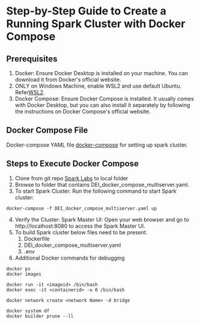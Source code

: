 # Step-by-Step Guide to Create a Running Spark Cluster with Docker Compose
## Prerequisites
1. Docker: Ensure Docker Desktop is installed on your machine. You can download it from Docker's official website.
2. ONLY on Windows Machine, enable WSL2 and use default Ubuntu. Refer[WSL2](https://learn.microsoft.com/en-us/windows/wsl/install).
3. Docker Compose: Ensure Docker Compose is installed. It usually comes with Docker Desktop, but you can also install it separately by following the instructions on Docker Compose's official website.

## Docker Compose File
Docker-compose YAML file [docker-compose](https://github.com/gurucb/spark_labs_dei/blob/gurucb/coding_samples/installation_configuration/DEI_docker_compose_multiserver.yaml) for setting up spark cluster.
## Steps to Execute Docker Compose
1. Clone from git repo [Spark Labs](https://github.com/gurucb/spark_labs_dei) to local folder
2. Browse to folder that contains DEI_docker_compose_multiserver.yaml.
3. To start Spark Cluster: Run the following command to start Spark cluster:
```console
docker-compose -f DEI_docker_compose_multiserver.yaml up
```
4. Verify the Cluster:
Spark Master UI: Open your web browser and go to http://localhost:8080 to access the Spark Master UI.
5. To build Spark cluster below files need to be present.
    1. Dockerfile
    2. DEI_docker_compose_multiserver.yaml
    3. .env
6. Additional Docker commands for debugging
```console
docker ps
docker images

docker run -it <imageid> /bin/bash
docker exec -it <containerid> -u 0 /bin/bash

docker network create <network Name> -d bridge

docker system df
docker builder prune --ll
```
